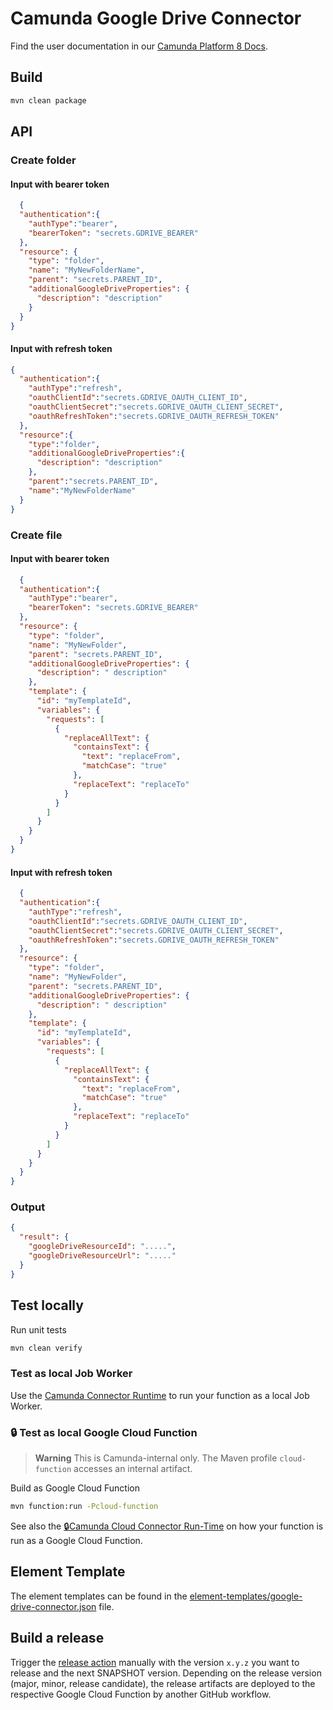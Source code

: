 # Camunda Google Drive Connector

Find the user documentation in our [Camunda Platform 8 Docs](https://docs.camunda.io/docs/components/integration-framework/connectors/out-of-the-box-connectors/googledrive/).

## Build

```bash
mvn clean package
```

## API

### Create folder

#### Input with bearer token

```json
  {
  "authentication":{
    "authType":"bearer",
    "bearerToken": "secrets.GDRIVE_BEARER"
  },
  "resource": {
    "type": "folder",
    "name": "MyNewFolderName",
    "parent": "secrets.PARENT_ID",
    "additionalGoogleDriveProperties": {
      "description": "description"
    }
  }
}
```

#### Input with refresh token

```json
{
  "authentication":{
    "authType":"refresh",
    "oauthClientId":"secrets.GDRIVE_OAUTH_CLIENT_ID",
    "oauthClientSecret":"secrets.GDRIVE_OAUTH_CLIENT_SECRET",
    "oauthRefreshToken":"secrets.GDRIVE_OAUTH_REFRESH_TOKEN"
  },
  "resource":{
    "type":"folder",
    "additionalGoogleDriveProperties":{
      "description": "description"
    },
    "parent":"secrets.PARENT_ID",
    "name":"MyNewFolderName"
  }
}
```

### Create file

#### Input with bearer token

```json
  {
  "authentication":{
    "authType":"bearer",
    "bearerToken": "secrets.GDRIVE_BEARER"
  },
  "resource": {
    "type": "folder",
    "name": "MyNewFolder",
    "parent": "secrets.PARENT_ID",
    "additionalGoogleDriveProperties": {
      "description": " description"
    },
    "template": {
      "id": "myTemplateId",
      "variables": {
        "requests": [
          {
            "replaceAllText": {
              "containsText": {
                "text": "replaceFrom",
                "matchCase": "true"
              },
              "replaceText": "replaceTo"
            }
          }
        ]
      }
    }
  }
}
```

#### Input with refresh token

```json
  {
  "authentication":{
    "authType":"refresh",
    "oauthClientId":"secrets.GDRIVE_OAUTH_CLIENT_ID",
    "oauthClientSecret":"secrets.GDRIVE_OAUTH_CLIENT_SECRET",
    "oauthRefreshToken":"secrets.GDRIVE_OAUTH_REFRESH_TOKEN"
  },
  "resource": {
    "type": "folder",
    "name": "MyNewFolder",
    "parent": "secrets.PARENT_ID",
    "additionalGoogleDriveProperties": {
      "description": " description"
    },
    "template": {
      "id": "myTemplateId",
      "variables": {
        "requests": [
          {
            "replaceAllText": {
              "containsText": {
                "text": "replaceFrom",
                "matchCase": "true"
              },
              "replaceText": "replaceTo"
            }
          }
        ]
      }
    }
  }
}
```

### Output

```json
{
  "result": {
    "googleDriveResourceId": ".....",
    "googleDriveResourceUrl": "....."
  }
}
```

## Test locally

Run unit tests

```bash
mvn clean verify
```

### Test as local Job Worker

Use the [Camunda Connector Runtime](https://github.com/camunda-community-hub/spring-zeebe/tree/master/connector-runtime#building-connector-runtime-bundles)
to run your function as a local Job Worker.

### :lock: Test as local Google Cloud Function

> **Warning**
> This is Camunda-internal only. The Maven profile `cloud-function` accesses an internal artifact.

Build as Google Cloud Function

```bash
mvn function:run -Pcloud-function
```

See also the [:lock:Camunda Cloud Connector Run-Time](https://github.com/camunda/connector-runtime-cloud) on how your function
is run as a Google Cloud Function.

## Element Template

The element templates can be found in
the [element-templates/google-drive-connector.json](element-templates/google-drive-connector.json) file.

## Build a release

Trigger the [release action](../../.github/workflows/RELEASE.yml) manually with the version `x.y.z` you want to release and the next SNAPSHOT version.
Depending on the release version (major, minor, release candidate), the release artifacts are deployed to the respective Google Cloud Function by another GitHub workflow.

